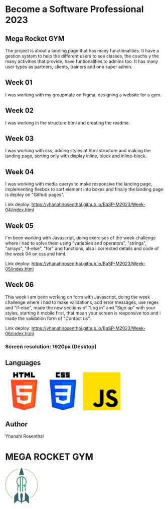 # Become a Software Professional 2023

## Mega Rocket GYM

The project is about a landing page that has many functionalities. It have a gestion system to help
the different users to see classes, the coachs y the many activities that provide, have funtionalities
to admins too. It has many user types as partners, clients, trainers and one super admin.

## Week 01

I was working with my groupmate on Figma, designing a website for a gym.

## Week 02

I was working in the structure html and creating the readme.

## Week 03

I was working with css, adding styles at html structure and making
the landing page, sorting only with display inline, block and inline-block.

## Week 04

I was working with media querys to make responsive the landing page, implementing 
flexbox to sort element into boxes and finally the landing page is deploy on "Github pages".

Link deploy: https://yhanahirosenthal.github.io/BaSP-M2023/Week-04/index.html

## Week 05

I'm been working with Javascript, doing exercises of the week challenge where i had to solve them using "variables and operators", "strings", "arrays", "if-else", "for" and functions, also i corrected details and code of the week 04 on css and html.

Link deploy: https://yhanahirosenthal.github.io/BaSP-M2023/Week-05/index.html

## Week 06

This week i am been working on form with Javascript, doing the week challenge where i had to make validations, add error messages, use regex and "if-else", made the new sections of "Log in" and "Sign up" with your styles, starting it mobile first, that mean your screen is responsive too and i made the validation form of "Contact us".

Link deploy: https://yhanahirosenthal.github.io/BaSP-M2023/Week-06/index.html

### Screen resolution: 1920px (Desktop)

## Languages


<img src="assets/images/html.png" style="display: inline" width="120" alt="icon html" >
<img src="assets/images/css.png" style="display: inline" width="120" alt="icon css" >
<img src="assets/images/js.png" style="display: inline" width="120" alt="icon Javascript" >

## Author

Yhanahi Rosenthal

# MEGA ROCKET GYM

![Logo](assets/images/logo.png)